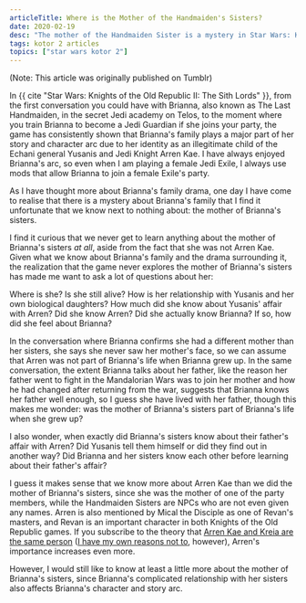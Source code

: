 ```yaml
---
articleTitle: Where is the Mother of the Handmaiden's Sisters?
date: 2020-02-19
desc: "The mother of the Handmaiden Sister is a mystery in Star Wars: Knights of the Old Republic II: The Sith Lords that the game strangely never explores, despite how important family is to the Handmaiden's story."
tags: kotor 2 articles
topics: ["star wars kotor 2"]
---
```


(Note: This article was originally published on Tumblr)

In {{ cite "Star Wars: Knights of the Old Republic II: The Sith Lords" }}, from the first conversation you could have with Brianna, also known as The Last Handmaiden, in the secret Jedi academy on Telos, to the moment where you train Brianna to become a Jedi Guardian if she joins your party, the game has consistently shown that Brianna's family plays a major part of her story and character arc due to her identity as an illegitimate child of the Echani general Yusanis and Jedi Knight Arren Kae. I have always enjoyed Brianna's arc, so even when I am playing a female Jedi Exile, I always use mods that allow Brianna to join a female Exile's party.

As I have thought more about Brianna's family drama, one day I have come to realise that there is a mystery about Brianna's family that I find it unfortunate that we know next to nothing about: the mother of Brianna's sisters.

I find it curious that we never get to learn anything about the mother of Brianna's sisters _at all_, aside from the fact that she was not Arren Kae. Given what we know about Brianna's family and the drama surrounding it, the realization that the game never explores the mother of Brianna's sisters has made me want to ask a lot of questions about her:

Where is she? Is she still alive? How is her relationship with Yusanis and her own biological daughters? How much did she know about Yusanis' affair with Arren? Did she know Arren? Did she actually know Brianna? If so, how did she feel about Brianna?

In the conversation where Brianna confirms she had a different mother than her sisters, she says she never saw her mother's face, so we can assume that Arren was not part of Brianna's life when Brianna grew up. In the same conversation, the extent Brianna talks about her father, like the reason her father went to fight in the Mandalorian Wars was to join her mother and how he had changed after returning from the war, suggests that Brianna knows her father well enough, so I guess she have lived with her father, though this makes me wonder: was the mother of Brianna's sisters part of Brianna's life when she grew up?

I also wonder, when exactly did Brianna's sisters know about their father's affair with Arren? Did Yusanis tell them himself or did they find out in another way? Did Brianna and her sisters know each other before learning about their father's affair?

I guess it makes sense that we know more about Arren Kae than we did the mother of Brianna's sisters, since she was the mother of one of the party members, while the Handmaiden Sisters are NPCs who are not even given any names. Arren is also mentioned by Mical the Disciple as one of Revan's masters, and Revan is an important character in both Knights of the Old Republic games. If you subscribe to the theory that [Arren Kae and Kreia are the same person](https://lparchive.org/Knights-of-the-Old-Republic-II/Update%2058/) ([I have my own reasons not to](../arren-kae-kreia-theory), however), Arren's importance increases even more.

However, I would still like to know at least a little more about the mother of Brianna's sisters, since Brianna's complicated relationship with her sisters also affects Brianna's character and story arc.
